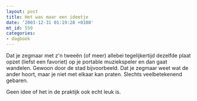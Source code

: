 ```yaml
---
layout: post
title: Het was maar een ideetje
date: '2003-12-31 01:19:28 +0100'
mt_id: 550
categories:
- dagboek
---
```

Dat je zegmaar met z'n twee&euml;n (of meer) allebei tegelijkertijd dezelfde plaat opzet (liefst een favoriet) op je portable muziekspeler en dan gaat wandelen. Gewoon door de stad bijvoorbeeld. Dat je zegmaar weet wat de ander hoort, maar je niet met elkaar kan praten. Slechts veelbetekenend gebaren.

Geen idee of het in de praktijk ook echt leuk is.
